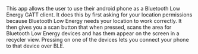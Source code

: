 This app allows the user to use their android phone as a Bluetooth Low Energy GATT client. It does this by first asking for your location permissions
because Bluetooth Low Energy needs your location to work correctly. It then gives you a scan button that when pressed, scans the area for Bluetooth Low Energy devices
and has them appear on the screen in a recycler view. Pressing on one of the devices lets you connect your phone to that device over BLE.
